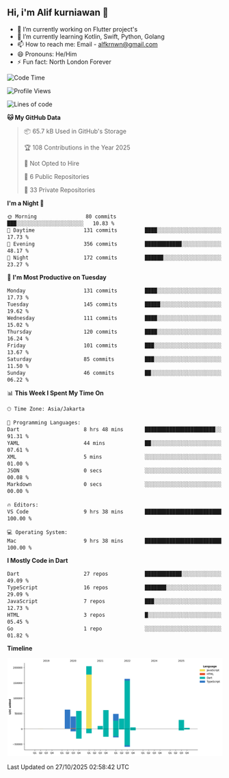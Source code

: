 ## Hi, i'm Alif kurniawan 👋

- 🔭 I’m currently working on Flutter project's
- 🌱 I’m currently learning Kotlin, Swift, Python, Golang
- 📫 How to reach me: Email - alfkrnwn@gmail.com
- 😄 Pronouns: He/Him
- ⚡ Fun fact: North London Forever

<!--START_SECTION:waka-->
![Code Time](http://img.shields.io/badge/Code%20Time-389%20hrs%2042%20mins-blue)

![Profile Views](http://img.shields.io/badge/Profile%20Views-12-blue)

![Lines of code](https://img.shields.io/badge/From%20Hello%20World%20I%27ve%20Written-714.5%20thousand%20lines%20of%20code-blue)

**🐱 My GitHub Data** 

> 📦 65.7 kB Used in GitHub's Storage 
 > 
> 🏆 108 Contributions in the Year 2025
 > 
> 🚫 Not Opted to Hire
 > 
> 📜 6 Public Repositories 
 > 
> 🔑 33 Private Repositories 
 > 
**I'm a Night 🦉** 

```text
🌞 Morning                80 commits          ███░░░░░░░░░░░░░░░░░░░░░░   10.83 % 
🌆 Daytime                131 commits         ████░░░░░░░░░░░░░░░░░░░░░   17.73 % 
🌃 Evening                356 commits         ████████████░░░░░░░░░░░░░   48.17 % 
🌙 Night                  172 commits         ██████░░░░░░░░░░░░░░░░░░░   23.27 % 
```
📅 **I'm Most Productive on Tuesday** 

```text
Monday                   131 commits         ████░░░░░░░░░░░░░░░░░░░░░   17.73 % 
Tuesday                  145 commits         █████░░░░░░░░░░░░░░░░░░░░   19.62 % 
Wednesday                111 commits         ████░░░░░░░░░░░░░░░░░░░░░   15.02 % 
Thursday                 120 commits         ████░░░░░░░░░░░░░░░░░░░░░   16.24 % 
Friday                   101 commits         ███░░░░░░░░░░░░░░░░░░░░░░   13.67 % 
Saturday                 85 commits          ███░░░░░░░░░░░░░░░░░░░░░░   11.50 % 
Sunday                   46 commits          ██░░░░░░░░░░░░░░░░░░░░░░░   06.22 % 
```


📊 **This Week I Spent My Time On** 

```text
🕑︎ Time Zone: Asia/Jakarta

💬 Programming Languages: 
Dart                     8 hrs 48 mins       ███████████████████████░░   91.31 % 
YAML                     44 mins             ██░░░░░░░░░░░░░░░░░░░░░░░   07.61 % 
XML                      5 mins              ░░░░░░░░░░░░░░░░░░░░░░░░░   01.00 % 
JSON                     0 secs              ░░░░░░░░░░░░░░░░░░░░░░░░░   00.08 % 
Markdown                 0 secs              ░░░░░░░░░░░░░░░░░░░░░░░░░   00.00 % 

🔥 Editors: 
VS Code                  9 hrs 38 mins       █████████████████████████   100.00 % 

💻 Operating System: 
Mac                      9 hrs 38 mins       █████████████████████████   100.00 % 
```

**I Mostly Code in Dart** 

```text
Dart                     27 repos            ████████████░░░░░░░░░░░░░   49.09 % 
TypeScript               16 repos            ███████░░░░░░░░░░░░░░░░░░   29.09 % 
JavaScript               7 repos             ███░░░░░░░░░░░░░░░░░░░░░░   12.73 % 
HTML                     3 repos             █░░░░░░░░░░░░░░░░░░░░░░░░   05.45 % 
Go                       1 repo              ░░░░░░░░░░░░░░░░░░░░░░░░░   01.82 % 
```



**Timeline**

![Lines of Code chart](https://raw.githubusercontent.com/awanderer11/awanderer11/main/assets/bar_graph.png)


 Last Updated on 27/10/2025 02:58:42 UTC
<!--END_SECTION:waka-->
